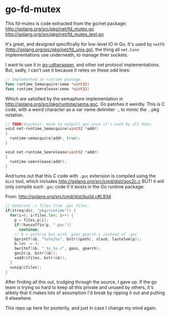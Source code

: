 # go-fd-mutex

This fd-mutex is code extracted from the go/net package:
http://golang.org/src/pkg/net/fd_mutex.go
http://golang.org/src/pkg/net/fd_mutex_test.go

It's great, and designed specifically for low-level IO in Go. It's used by `netFD` (http://golang.org/src/pkg/net/fd_unix.go), the thing all `net.Conn` implementations use underneath, to manage thier sockets.

I want to use it in [go-udtwrapper](https://github.com/jbenet/go-udtwrapper/udt), and other net protocol implementations. But, sadly, I can't use it because it relies on these odd lines:

```Go
// Implemented in runtime package.
func runtime_Semacquire(sema *uint32)
func runtime_Semrelease(sema *uint32)
```

Which are satisfied by the semaphore implementation in http://golang.org/src/pkg/runtime/sema.goc. Go patches it weirdly. This is C code, with a weird character as a var name delimiter `·`, to mimic the `.` pkg notation.

```Go
// TODO(dvyukov): move to netpoll.goc once it's used by all OSes.
void net·runtime_Semacquire(uint32 *addr)
{
  runtime·semacquire(addr, true);
}

void net·runtime_Semrelease(uint32 *addr)
{
  runtime·semrelease(addr);
}
```

And turns out that this C code with `.goc` extension is compiled using the `dist` tool, which includes http://golang.org/src/cmd/dist/goc2c.c BUT! it will only compile such `.goc` code if it exists in the Go runtime package:

From: http://golang.org/src/cmd/dist/build.c#L934
```Go
// Generate .c files from .goc files.
if(streq(dir, "pkg/runtime")) {
  for(i=0; i<files.len; i++) {
    p = files.p[i];
    if(!hassuffix(p, ".goc"))
      continue;
    // b = path/zp but with _goos_goarch.c instead of .goc
    bprintf(&b, "%s%sz%s", bstr(&path), slash, lastelem(p));
    b.len -= 4;
    bwritef(&b, "_%s_%s.c", goos, goarch);
    goc2c(p, bstr(&b));
    vadd(&files, bstr(&b));
  }
  vuniq(&files);
}
```

After finding all this out, trudging through the source, I gave up. If the go team is trying so hard to keep all this private and unused by others, it's alikely that it makes lots of assumption I'd break by ripping it out and putting it elsewhere.

This repo up here for posterity, and just in case I change my mind again.
